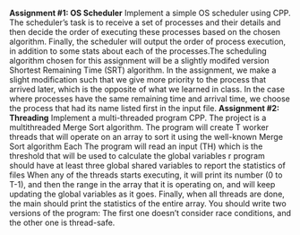 **Assignment #1: OS Scheduler**
Implement a simple OS scheduler using CPP. The scheduler’s task is to receive a set of processes and their details and then decide the order of executing these processes
based on the chosen algorithm. Finally, the scheduler will output the order of process execution, in addition to some stats about each of the processes.The scheduling algorithm chosen for this assignment will be a slightly modifed version Shortest
Remaining Time (SRT) algorithm. In the assignment, we make a slight modification such that we give more priority to the process that arrived later, which is the opposite of
what we learned in class. In the case where processes have the same remaining time and arrival time, we choose the process that had its name listed first in the input file.
**Assignment #2: Threading**
Implement a multi-threaded program CPP. The project is a multithreaded Merge Sort algorithm. The program will create T worker threads that will operate on an array
to sort it using the well-known Merge Sort algorithm Each The program will read an input (TH) which is the threshold that will be used to calculate the global variables r program should have at least three global shared variables to report the statistics of files When any of the threads starts executing, it will print its number (0 to T-1), and then the range in the
array that it is operating on, and will keep updating the global variables as it goes. Finally, when all threads are done, the main should print the statistics of the entire array. You should write two versions of the program: The first one doesn’t consider race conditions, and the other one is thread-safe.
